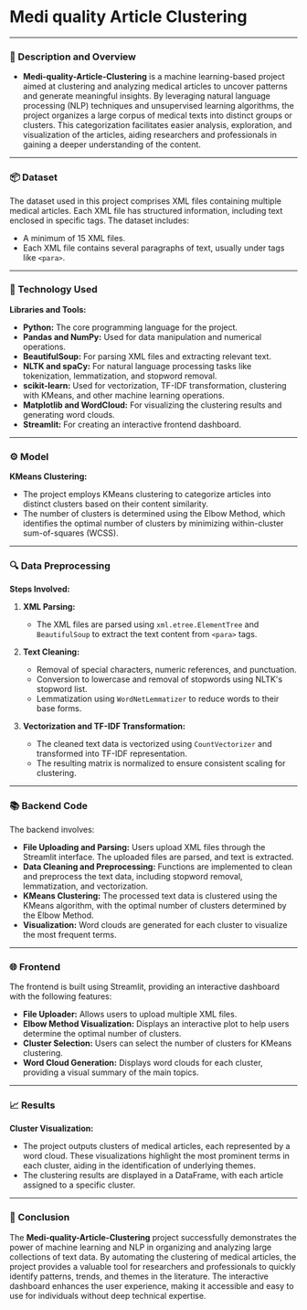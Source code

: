 # Medi quality Article Clustering
---

### 📜 Description and Overview

- **Medi-quality-Article-Clustering** is a machine learning-based project aimed at clustering and analyzing medical articles to uncover patterns and generate meaningful insights. By leveraging natural language processing (NLP) techniques and unsupervised learning algorithms, the project organizes a large corpus of medical texts into distinct groups or clusters. This categorization facilitates easier analysis, exploration, and visualization of the articles, aiding researchers and professionals in gaining a deeper understanding of the content.
---
### 📦 Dataset

The dataset used in this project comprises XML files containing multiple medical articles. Each XML file has structured information, including text enclosed in specific tags. The dataset includes:
- A minimum of 15 XML files.
- Each XML file contains several paragraphs of text, usually under tags like `<para>`.
---
### 🤖 Technology Used

**Libraries and Tools:**
- **Python:** The core programming language for the project.
- **Pandas and NumPy:** Used for data manipulation and numerical operations.
- **BeautifulSoup:** For parsing XML files and extracting relevant text.
- **NLTK and spaCy:** For natural language processing tasks like tokenization, lemmatization, and stopword removal.
- **scikit-learn:** Used for vectorization, TF-IDF transformation, clustering with KMeans, and other machine learning operations.
- **Matplotlib and WordCloud:** For visualizing the clustering results and generating word clouds.
- **Streamlit:** For creating an interactive frontend dashboard.
---
### ⚙ Model

**KMeans Clustering:**
- The project employs KMeans clustering to categorize articles into distinct clusters based on their content similarity.
- The number of clusters is determined using the Elbow Method, which identifies the optimal number of clusters by minimizing within-cluster sum-of-squares (WCSS).
---
### 🔍 Data Preprocessing

**Steps Involved:**
1. **XML Parsing:**
   - The XML files are parsed using `xml.etree.ElementTree` and `BeautifulSoup` to extract the text content from `<para>` tags.

2. **Text Cleaning:**
   - Removal of special characters, numeric references, and punctuation.
   - Conversion to lowercase and removal of stopwords using NLTK's stopword list.
   - Lemmatization using `WordNetLemmatizer` to reduce words to their base forms.

3. **Vectorization and TF-IDF Transformation:**
   - The cleaned text data is vectorized using `CountVectorizer` and transformed into TF-IDF representation.
   - The resulting matrix is normalized to ensure consistent scaling for clustering.
---
### 📚 Backend Code

The backend involves:
- **File Uploading and Parsing:** Users upload XML files through the Streamlit interface. The uploaded files are parsed, and text is extracted.
- **Data Cleaning and Preprocessing:** Functions are implemented to clean and preprocess the text data, including stopword removal, lemmatization, and vectorization.
- **KMeans Clustering:** The processed text data is clustered using the KMeans algorithm, with the optimal number of clusters determined by the Elbow Method.
- **Visualization:** Word clouds are generated for each cluster to visualize the most frequent terms.
---
### 🌐 Frontend

The frontend is built using Streamlit, providing an interactive dashboard with the following features:
- **File Uploader:** Allows users to upload multiple XML files.
- **Elbow Method Visualization:** Displays an interactive plot to help users determine the optimal number of clusters.
- **Cluster Selection:** Users can select the number of clusters for KMeans clustering.
- **Word Cloud Generation:** Displays word clouds for each cluster, providing a visual summary of the main topics.
---
### 📈 Results

**Cluster Visualization:**
- The project outputs clusters of medical articles, each represented by a word cloud. These visualizations highlight the most prominent terms in each cluster, aiding in the identification of underlying themes.
- The clustering results are displayed in a DataFrame, with each article assigned to a specific cluster.
---
### 🎯 Conclusion

The **Medi-quality-Article-Clustering** project successfully demonstrates the power of machine learning and NLP in organizing and analyzing large collections of text data. By automating the clustering of medical articles, the project provides a valuable tool for researchers and professionals to quickly identify patterns, trends, and themes in the literature. The interactive dashboard enhances the user experience, making it accessible and easy to use for individuals without deep technical expertise.

